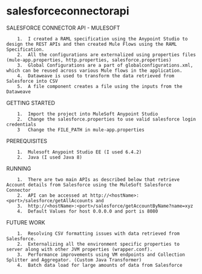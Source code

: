 # salesforceconnectorapi

SALESFORCE CONNECTOR API - MULESOFT

        1.  I created a RAML specification using the Anypoint Studio to design the REST APIs and then created Mule Flows using the RAML Specification.
        2.  All the configurations are externalized using properties files (mule-app.properties, http.properties, salesforce.properties)
        3.	Global Configurations are a part of globalconfigurations.xml, which can be reused across various Mule flows in the application.
        4.	Dataweave is used to transform the data retrieved from Salesforce into CSV
        5.	A file component creates a file using the inputs from the Dataweave

GETTING STARTED

        1.	Import the project into MuleSoft Anypoint Studio
        2.	Change the salesforce.properties to use valid salesforce login credentials
        3	Change the FILE_PATH in mule-app.properties

PREREQUISITES

        1.	Mulesoft Anypoint Studio EE (I used 6.4.2)
        2.	Java (I used Java 8)

RUNNING

        1.	There are two main APIs as described below that retrieve Account details from Salesforce using the MuleSoft Salesforce Connector
        2.	API can be accessed at http://<hostName>:<port>/salesforce/getAllAccounts and 
        3.	http://<hostName>:<port>/salesforce/getAccountByName?name=xyz
        4.	Default Values for host 0.0.0.0 and port is 8080

FUTURE WORK

        1.	Resolving CSV formatting issues with data retrieved from Salesforce.
        2.	Externalizing all the environment specific properties to server along with other JVM properties (wrapper.conf).
        3.	Performance improvements using VM endpoints and Collection Splitter and Aggregator. (Custom Java Transformer)
        4.	Batch data load for large amounts of data from Salesforce
